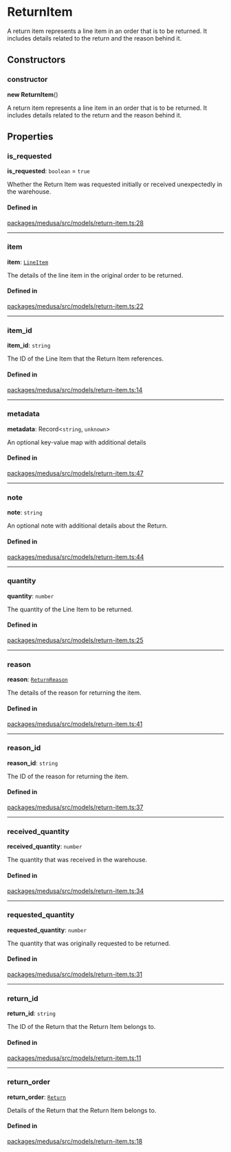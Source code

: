 # ReturnItem

A return item represents a line item in an order that is to be returned. It includes details related to the return and the reason behind it.

## Constructors

### constructor

**new ReturnItem**()

A return item represents a line item in an order that is to be returned. It includes details related to the return and the reason behind it.

## Properties

### is\_requested

 **is\_requested**: `boolean` = `true`

Whether the Return Item was requested initially or received unexpectedly in the warehouse.

#### Defined in

[packages/medusa/src/models/return-item.ts:28](https://github.com/medusajs/medusa/blob/e39010127/packages/medusa/src/models/return-item.ts#L28)

___

### item

 **item**: [`LineItem`](LineItem.md)

The details of the line item in the original order to be returned.

#### Defined in

[packages/medusa/src/models/return-item.ts:22](https://github.com/medusajs/medusa/blob/e39010127/packages/medusa/src/models/return-item.ts#L22)

___

### item\_id

 **item\_id**: `string`

The ID of the Line Item that the Return Item references.

#### Defined in

[packages/medusa/src/models/return-item.ts:14](https://github.com/medusajs/medusa/blob/e39010127/packages/medusa/src/models/return-item.ts#L14)

___

### metadata

 **metadata**: Record<`string`, `unknown`\>

An optional key-value map with additional details

#### Defined in

[packages/medusa/src/models/return-item.ts:47](https://github.com/medusajs/medusa/blob/e39010127/packages/medusa/src/models/return-item.ts#L47)

___

### note

 **note**: `string`

An optional note with additional details about the Return.

#### Defined in

[packages/medusa/src/models/return-item.ts:44](https://github.com/medusajs/medusa/blob/e39010127/packages/medusa/src/models/return-item.ts#L44)

___

### quantity

 **quantity**: `number`

The quantity of the Line Item to be returned.

#### Defined in

[packages/medusa/src/models/return-item.ts:25](https://github.com/medusajs/medusa/blob/e39010127/packages/medusa/src/models/return-item.ts#L25)

___

### reason

 **reason**: [`ReturnReason`](ReturnReason.md)

The details of the reason for returning the item.

#### Defined in

[packages/medusa/src/models/return-item.ts:41](https://github.com/medusajs/medusa/blob/e39010127/packages/medusa/src/models/return-item.ts#L41)

___

### reason\_id

 **reason\_id**: `string`

The ID of the reason for returning the item.

#### Defined in

[packages/medusa/src/models/return-item.ts:37](https://github.com/medusajs/medusa/blob/e39010127/packages/medusa/src/models/return-item.ts#L37)

___

### received\_quantity

 **received\_quantity**: `number`

The quantity that was received in the warehouse.

#### Defined in

[packages/medusa/src/models/return-item.ts:34](https://github.com/medusajs/medusa/blob/e39010127/packages/medusa/src/models/return-item.ts#L34)

___

### requested\_quantity

 **requested\_quantity**: `number`

The quantity that was originally requested to be returned.

#### Defined in

[packages/medusa/src/models/return-item.ts:31](https://github.com/medusajs/medusa/blob/e39010127/packages/medusa/src/models/return-item.ts#L31)

___

### return\_id

 **return\_id**: `string`

The ID of the Return that the Return Item belongs to.

#### Defined in

[packages/medusa/src/models/return-item.ts:11](https://github.com/medusajs/medusa/blob/e39010127/packages/medusa/src/models/return-item.ts#L11)

___

### return\_order

 **return\_order**: [`Return`](Return.md)

Details of the Return that the Return Item belongs to.

#### Defined in

[packages/medusa/src/models/return-item.ts:18](https://github.com/medusajs/medusa/blob/e39010127/packages/medusa/src/models/return-item.ts#L18)

